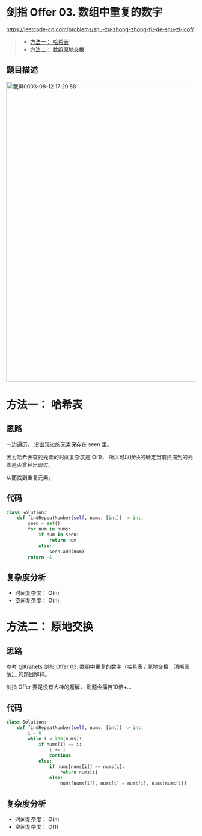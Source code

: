 剑指 Offer 03. 数组中重复的数字
====
https://leetcode-cn.com/problems/shu-zu-zhong-zhong-fu-de-shu-zi-lcof/

> - [方法一： 哈希表](https://github.com/PearlCoastal/Leetcode_GitOn/new/master/%E5%89%91%E6%8C%87offer#%E6%96%B9%E6%B3%95%E4%B8%80-%E5%93%88%E5%B8%8C%E8%A1%A8)<br>
> - [方法二： 数组原地交换](https://github.com/PearlCoastal/Leetcode_GitOn/new/master/%E5%89%91%E6%8C%87offer#%E6%96%B9%E6%B3%95%E4%BA%8C-%E5%8E%9F%E5%9C%B0%E4%BA%A4%E6%8D%A2)<br>

## 题目描述
<img width="798" alt="截屏0003-08-12 17 29 58" src="https://user-images.githubusercontent.com/10908630/129166675-e0f6c87d-374e-41a4-9c6b-49f695e7689a.png">


方法一： 哈希表
====
## 思路

一边遍历， 没出现过的元素保存在 seen 里。

因为哈希表查找元素的时间复杂度是 O(1)， 所以可以很快的确定当前扫描到的元素是否曾经出现过。

从而找到重复元素。

## 代码
```python
class Solution:
    def findRepeatNumber(self, nums: [int]) -> int:
        seen = set()
        for num in nums:
            if num in seen:
                return num
            else:
                seen.add(num)
        return -1
```

## 复杂度分析
- 时间复杂度： O(n)
- 空间复杂度： O(n)


方法二： 原地交换
====
## 思路
参考 @Krahets [剑指 Offer 03. 数组中重复的数字（哈希表 / 原地交换，清晰图解）](https://leetcode-cn.com/problems/shu-zu-zhong-zhong-fu-de-shu-zi-lcof/solution/mian-shi-ti-03-shu-zu-zhong-zhong-fu-de-shu-zi-yua/) 的题目解释。

剑指 Offer 要是没有大神的题解， 刷题会痛苦10倍+...

## 代码
```python
class Solution:
    def findRepeatNumber(self, nums: [int]) -> int:
        i = 0
        while i < len(nums):
            if nums[i] == i:
                i += 1
                continue
            else:
                if nums[nums[i]] == nums[i]:
                    return nums[i]
                else:
                    nums[nums[i]], nums[i] = nums[i], nums[nums[i]]

```
## 复杂度分析
- 时间复杂度： O(n)
- 空间复杂度： O(1)
